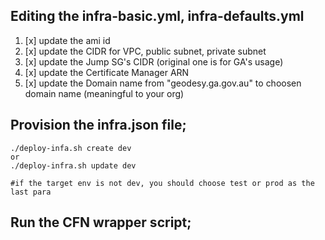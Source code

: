 ## **Editing the infra-basic.yml, infra-defaults.yml**

1. [x] update the ami id
2. [x] update the CIDR for VPC, public subnet, private subnet
3. [x] update the Jump SG's CIDR \(original one is for GA's usage\)
4. [x] update the Certificate Manager ARN
5. [x] update the Domain name from "geodesy.ga.gov.au" to choosen domain name \(meaningful to your org\)

## **Provision the infra.json file;**

```
./deploy-infa.sh create dev
or 
./deploy-infra.sh update dev 

#if the target env is not dev, you should choose test or prod as the last para
```

## Run the CFN wrapper script;

